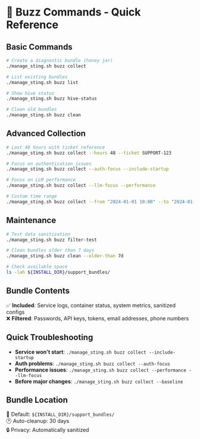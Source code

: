 # 🐝 Buzz Commands - Quick Reference

## Basic Commands
```bash
# Create a diagnostic bundle (honey jar)
./manage_sting.sh buzz collect

# List existing bundles
./manage_sting.sh buzz list

# Show hive status
./manage_sting.sh buzz hive-status

# Clean old bundles
./manage_sting.sh buzz clean
```

## Advanced Collection
```bash
# Last 48 hours with ticket reference
./manage_sting.sh buzz collect --hours 48 --ticket SUPPORT-123

# Focus on authentication issues
./manage_sting.sh buzz collect --auth-focus --include-startup

# Focus on LLM performance
./manage_sting.sh buzz collect --llm-focus --performance

# Custom time range
./manage_sting.sh buzz collect --from "2024-01-01 10:00" --to "2024-01-01 15:00"
```

## Maintenance
```bash
# Test data sanitization
./manage_sting.sh buzz filter-test

# Clean bundles older than 7 days
./manage_sting.sh buzz clean --older-than 7d

# Check available space
ls -lah ${INSTALL_DIR}/support_bundles/
```

## Bundle Contents
✅ **Included**: Service logs, container status, system metrics, sanitized configs  
❌ **Filtered**: Passwords, API keys, tokens, email addresses, phone numbers

## Quick Troubleshooting
- **Service won't start**: `./manage_sting.sh buzz collect --include-startup`
- **Auth problems**: `./manage_sting.sh buzz collect --auth-focus`  
- **Performance issues**: `./manage_sting.sh buzz collect --performance --llm-focus`
- **Before major changes**: `./manage_sting.sh buzz collect --baseline`

## Bundle Location
📁 Default: `${INSTALL_DIR}/support_bundles/`  
🕐 Auto-cleanup: 30 days  
🔒 Privacy: Automatically sanitized